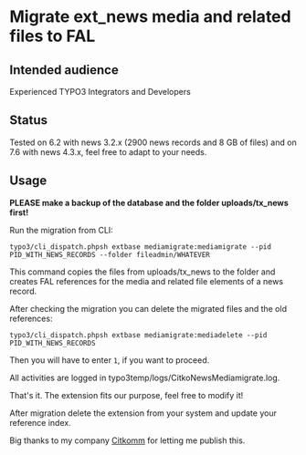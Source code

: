 Migrate ext_news media and related files to FAL
====

Intended audience
----
Experienced TYPO3 Integrators and Developers

Status
----
Tested on 6.2 with news 3.2.x (2900 news records and 8 GB of files) and on 7.6 with news 4.3.x, feel free to adapt to your needs.

Usage
---

**PLEASE make a backup of the database and the folder uploads/tx_news first!**

Run the migration from CLI:

`typo3/cli_dispatch.phpsh extbase mediamigrate:mediamigrate --pid PID_WITH_NEWS_RECORDS --folder fileadmin/WHATEVER`

This command copies the files from uploads/tx_news to the folder and creates FAL references for the media and related file elements of a news record.

After checking the migration you can delete the migrated files and the old references:

`typo3/cli_dispatch.phpsh extbase mediamigrate:mediadelete --pid PID_WITH_NEWS_RECORDS`

Then you will have to enter `1`, if you want to proceed.

All activities are logged in typo3temp/logs/CitkoNewsMediamigrate.log.

That's it. The extension fits our purpose, feel free to modify it!

After migration delete the extension from your system and update your reference index.

Big thanks to my company [Citkomm](http://www.citkomm.de) for letting me publish this.


